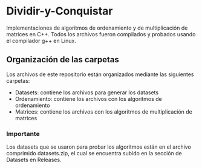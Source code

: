 # Dividir-y-Conquistar
Implementaciones de algoritmos de ordenamiento y de multiplicación de matrices en C++. Todos los archivos fueron compilados y probados usando el compilador g++ en Linux.

## Organización de las carpetas 
Los archivos de este repositorio están organizados mediante las siguientes carpetas:

- Datasets: contiene los archivos para generar los datasets
- Ordenamiento: contiene los archivos con los algoritmos de ordenamiento
- Matrices: contiene los archivos con los algoritmos de multiplicación de matrices

### Importante
Los datasets que se usaron para probar los algoritmos están en el archivo comprimido datasets.zip, el cual se encuentra subido en la sección de Datasets en Releases.
